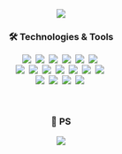 <div style="text-align:center">
<img src="https://capsule-render.vercel.app/api?type=waving&color=auto&height=300&section=header&text=MarsMan13&fontSize=90" />
<div/>

<h3 align="center">🛠 Technologies & Tools</h3>
<p align="center">
  <img src="https://img.shields.io/badge/C-A8B9CC?style=flat-square&logo=C&logoColor=white"/>&nbsp
  <img src="https://img.shields.io/badge/Java-007396?style=flat-square&logo=Java&logoColor=white"/>&nbsp
  <img src="https://img.shields.io/badge/Python-3776AB?style=flat-square&logo=Python&logoColor=white"/>&nbsp
  <img src="https://img.shields.io/badge/HTML5-E34F26?style=flat-square&logo=HTML5&logoColor=white"/>&nbsp
  <img src="https://img.shields.io/badge/CSS3-3776AB?style=flat-square&logo=CSS3&logoColor=white"/>&nbsp
  <img src="https://img.shields.io/badge/JavaScript-F7DF1E?style=flat-square&logo=JavaScript&logoColor=white"/>&nbsp
  <br>
  <img src="https://img.shields.io/badge/php-777BB4?style=flat-square&logo=php&logoColor=white"/>&nbsp
  <img src="https://img.shields.io/badge/MySql-4479A1?style=flat-square&logo=MySql&logoColor=white"/>&nbsp
  <img src="https://img.shields.io/badge/Apache-D22128?style=flat-square&logo=Apache&logoColor=white"/>&nbsp
  <img src="https://img.shields.io/badge/Djagno-092E20?style=flat-square&logo=Django&logoColor=white"/>&nbsp
  <img src="https://img.shields.io/badge/jQuery-0769AD?style=flat-square&logo=jQuery&logoColor=white"/>&nbsp
  <img src="https://img.shields.io/badge/Bootstrap-7952B3?style=flat-square&logo=Bootstrap&logoColor=white"/>&nbsp
  <img src="https://img.shields.io/badge/Pytorch-EE4C2C?style=flat-square&logo=Pytorch&logoColor=white"/>&nbsp
  <br>
  <img src="https://img.shields.io/badge/SpringBoot-6DB33F?style=flat-square&logo=SpringBoot&logoColor=white"/>&nbsp
  <img src="https://img.shields.io/badge/Vim-019733?style=flat-square&logo=Vim&logoColor=white"/>&nbsp
  <img src="https://img.shields.io/badge/PyCharm-000000?style=flat-square&logo=Pycharm&logoColor=white"/>&nbsp
  <img src="https://img.shields.io/badge/Jupyter-F37626?style=flat-square&logo=Jupyter&logoColor=white"/>&nbsp
</p>
<br>
<h3 align="center">🚀 PS</h3>
<p align="center">
  <a href="https://solved.ac/profile/cds06126" target="_blank" title="solvedac_profile">
    <img src="http://mazassumnida.wtf/api/v2/generate_badge?boj=cds06126" />
  </a>
</p>

